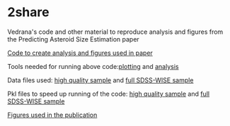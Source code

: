 # 2share
Vedrana's code and other material to reproduce analysis and figures from the Predicting Asteroid Size Estimation paper

[Code to create analysis and figures used in paper](https://github.com/ivezicV/2share/blob/master/AsteroidPaper/analyzeSDSSWISE_IIpaper.ipynb)

Tools needed for running above code:[plotting](https://github.com/ivezicV/2share/blob/master/AsteroidPaper/plottingTools.py) and [analysis](https://github.com/ivezicV/2share/blob/master/AsteroidPaper/analysisTools.py)

Data files used: [high quality sample](https://github.com/ivezicV/2share/blob/master/AsteroidPaper/fig15_data.csv) and [full SDSS-WISE sample](https://github.com/ivezicV/2share/blob/master/AsteroidPaper/MOC_W3.csv)

Pkl files to speed up running of the code: [high quality sample](https://github.com/ivezicV/2share/blob/master/AsteroidPaper/XD_toy_11percpV2percColors.pkl) and [full SDSS-WISE sample](https://github.com/ivezicV/2share/blob/master/AsteroidPaper/XD_toy_fullSDSSWISE.pkl)

[Figures used in the publication](https://github.com/ivezicV/2share/tree/master/AsteroidPaper/Figures)
